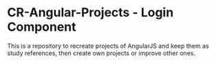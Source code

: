 # CR-Angular-Projects - Login Component
This is a repository to recreate projects of AngularJS and keep them as study references, then create own projects or improve other ones.  
